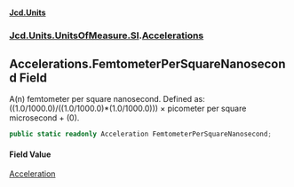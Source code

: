 #### [Jcd.Units](index.md 'index')
### [Jcd.Units.UnitsOfMeasure.SI](Jcd.Units.UnitsOfMeasure.SI.md 'Jcd.Units.UnitsOfMeasure.SI').[Accelerations](Accelerations.md 'Jcd.Units.UnitsOfMeasure.SI.Accelerations')

## Accelerations.FemtometerPerSquareNanosecond Field

A(n) femtometer per square nanosecond. Defined as: ((1.0/1000.0)/((1.0/1000.0)*(1.0/1000.0))) × picometer per square microsecond + (0).

```csharp
public static readonly Acceleration FemtometerPerSquareNanosecond;
```

#### Field Value
[Acceleration](Acceleration.md 'Jcd.Units.UnitTypes.Acceleration')